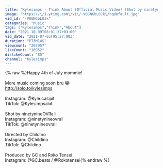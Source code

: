 ```yaml
---
title: "Kylesimps - Think About (Official Music Video) [Shot by ninetynineOVRall]"
image: "https:\/\/i.ytimg.com\/vi\/-V0GNGbL0Jk\/hqdefault.jpg"
vid_id: "-V0GNGbL0Jk"
categories: "Music"
tags: ["Kylesimps","Think","About"]
date: "2021-10-09T08:01:37+03:00"
vid_date: "2021-07-05T05:27:00Z"
duration: "PT3M14S"
viewcount: "207957"
likeCount: "16952"
dislikeCount: "85"
channel: "Kylesimps"
---
```

{% raw %}Happy 4th of July mommie!<br /><br />More music coming soon bru 😹<br /><a rel="nofollow" target="blank" href="http://solo.to/kylesimps">http://solo.to/kylesimps</a><br /><br />Instagram: @Kyle.casipit<br />TikTok: @Kylesimpsalot<br /><br />Shot by ninetynineOVRall<br />Instagram: @ninetynineovrall<br />TikTok: @ninetynineovrall<br /><br />Directed by Childino<br />Instagram: @Childino<br />TikTok: @Childino<br /><br />Produced by GC and Roko Tensei<br />Instagram: @GC.beats / @Rokotensei{% endraw %}
